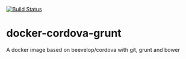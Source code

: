 [![Build Status](https://travis-ci.org/alexquast/docker-cordova-grunt.svg?branch=master)](https://travis-ci.org/alexquast/docker-cordova-grunt)
# docker-cordova-grunt

A docker image based on beevelop/cordova with git, grunt and bower
